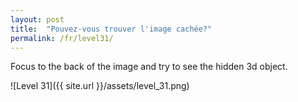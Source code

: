 ```yaml
---
layout: post
title:  "Pouvez-vous trouver l'image cachée?"
permalink: /fr/level31/
---
```

Focus to the back of the image and try to see the hidden 3d object.

![Level 31]({{ site.url }}/assets/level_31.png)